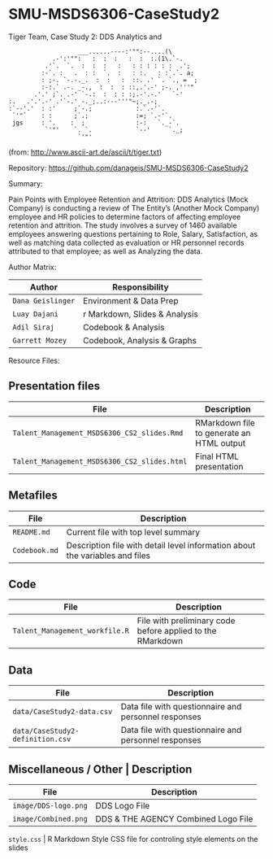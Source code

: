 # SMU-MSDS6306-CaseStudy2
Tiger Team, Case Study 2: DDS Analytics and 


                       ___......----:'"":--....(\
                .-':'"":   :  :  :   :  :  :.(1\.`-.
              .'`.  `.  :  :  :   :   : : : : : :  .';
             :-`. :   .  : :  `.  :   : :.   : :`.`. a;
             : ;-. `-.-._.  :  :   :  ::. .' `. `., =  ;
             :-:.` .-. _-.,  :  :  : ::,.'.-' ;-. ,'''"
           .'.' ;`. .-' `-.:  :  : : :;.-'.-.'   `-'
    :.   .'.'.-' .'`-.' -._;..:---'''"~;._.-;
    :`--'.'  : :'     ;`-.;            :.`.-'`.
     `'"`    : :      ;`.;             :=; `.-'`.
     jgs     : '.    :  ;              :-:   `._-`.
              `'"'    `. `.            `--'     `._;
                       `'"' 

(from: http://www.ascii-art.de/ascii/t/tiger.txt)
                  
Repository: https://github.com/danageis/SMU-MSDS6306-CaseStudy2

Summary:

Pain Points with Employee Retention and Attrition:
DDS Analytics (Mock Company) is conducting a review of The Entity’s (Another Mock Company) employee and HR policies to determine factors of affecting employee retention and attrition.
The study involves a survey of 1460 available employees answering questions pertaining to Role, Salary, Satisfaction, as well as matching data collected as evaluation or HR personnel records attributed to that employee; as well as Analyzing the data.

Author Matrix:

Author | Responsibility
---|---------
`Dana Geislinger` | Environment & Data Prep
`Luay Dajani` | r Markdown, Slides & Analysis
`Adil Siraj`| Codebook & Analysis
`Garrett Mozey` | Codebook, Analysis & Graphs

Resource Files:

## Presentation files
File | Description
---|---------
`Talent_Management_MSDS6306_CS2_slides.Rmd` | RMarkdown file to generate an HTML output
`Talent_Management_MSDS6306_CS2_slides.html` | Final HTML presentation

## Metafiles
File | Description
---|---------
`README.md` | Current file with top level summary
`Codebook.md` | Description file with detail level information about the variables and files

## Code
File | Description
---|---------
`Talent_Management_workfile.R` | File with preliminary code before applied to the RMarkdown

## Data
File | Description
---|---------
`data/CaseStudy2-data.csv` | Data file with questionnaire and personnel responses
`data/CaseStudy2-definition.csv` | Data file with questionnaire and personnel responses

## Miscellaneous / Other | Description
File | Description
---|---------
`image/DDS-logo.png` | DDS Logo File
`image/Combined.png` | DDS & THE AGENCY Combined Logo File

`style.css` | R Markdown Style CSS file for controling style elements on the slides